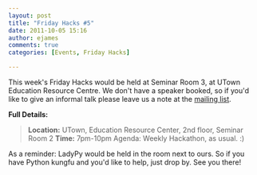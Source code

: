 ```yaml
---
layout: post
title: "Friday Hacks #5"
date: 2011-10-05 15:16
author: ejames
comments: true
categories: [Events, Friday Hacks]

---
```

This week's Friday Hacks would be held at Seminar Room 3, at UTown Education Resource Centre. We don't have a speaker booked, so if you'd like to give an informal talk please leave us a note at the <a href="http://groups.google.com/group/nushackers?hl=en_US">mailing list</a>. 

<strong>Full Details:</strong>

<blockquote><strong>Location:</strong> UTown, Education Resource Center, 2nd floor, Seminar Room 2
<strong>Time:</strong> 7pm-10pm
Agenda: Weekly Hackathon, as usual. :)</blockquote>

As a reminder: LadyPy would be held in the room next to ours. So if you have Python kungfu and you'd like to help, just drop by. See you there!


